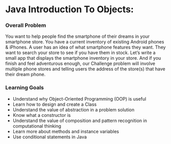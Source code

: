 # Java Introduction To Objects:
### Overall Problem
You want to help people find the smartphone of their dreams in your smartphone store.  You have a current inventory of existing Android phones & iPhones.  A user has an idea of what smartphone features they want.  They want to search your store to see if you have them in stock.  Let’s write a small app that displays the smartphone inventory in your store.  And if you finish and feel adventurous enough, our Challenge problem will involve multiple phone stores and telling users the address of the store(s) that have their dream phone.
 

### Learning Goals
- Understand why Object-Oriented Programming (OOP) is useful
- Learn how to design and create a Class 
- Understand the value of abstraction in a problem solution
- Know what a constructor is
- Understand the value of composition and pattern recognition in computational thinking
- Learn more about methods and instance variables
- Use conditional statements in Java




